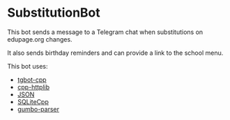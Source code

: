 # SubstitutionBot
This bot sends a message to a Telegram chat when substitutions on edupage.org changes.

It also sends birthday reminders and can provide a link to the school menu.

This bot uses:
* [tgbot-cpp](https://github.com/reo7sp/tgbot-cpp)
* [cpp-httplib](https://github.com/yhirose/cpp-httplib)
* [JSON](https://github.com/nlohmann/json)
* [SQLiteCpp](https://github.com/SRombauts/SQLiteCpp)
* [gumbo-parser](https://github.com/google/gumbo-parser)